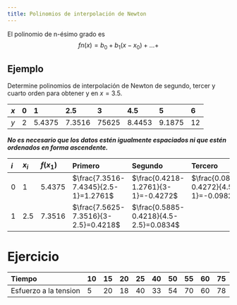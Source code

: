 ```yaml
---
title: Polinomios de interpolación de Newton
---
```


El polinomio de n-ésimo grado es
$$
  fn(x) = b_0 + b_1(x-x_0)+ \ldots +
$$

## Ejemplo
Determine polinomios de interpolación de Newton de segundo, tercer y cuarto orden para obtener y en $x = 3.5$.

| $x$  | 0    | 1      | 2.5    | 3     | 4.5    | 5      | 6    |
| :--- | :--- | :----- | :----- | :---- | :----- | :----- | :--- |
| $y$  | 2    | 5.4375 | 7.3516 | 75625 | 8.4453 | 9.1875 | 12   |

***No es necesario que los datos estén igualmente espaciados ni que estén ordenados en forma ascendente.***

| $i$  | $x_i$ | $f(x_1)$ | Primero                              | Segundo                                | Tercero                               | Cuarto                         |
| :--- | :---- | :------- | :----------------------------------- | :------------------------------------- | :------------------------------------ | :----------------------------- |
| 0    | 1     | 5.4375   | $\frac{7.3516-7.4345}{2.5-1}=1.2761$ | $\frac{0.4218-1.2761}{3-1}=-0.4272$    | $\frac{0.0834-0.4272}{4.5-1}=-0.0982$ | $\frac{0.1458-(-0.0982)}{5-1}$ |
| 1    | 2.5   | 7.3516   | $\frac{7.5625-7.3516}{3-2.5}=0.4218$ | $\frac{0.5885-0.4218}{4.5-2.5}=0.0834$ |

# Ejercicio

| Tiempo                | 10   | 15   | 20   | 25   | 40   | 50   | 55   | 60   | 75   |
| :-------------------- | :--- | :--- | :--- | :--- | :--- | :--- | :--- | :--- | :--- |
| Esfuerzo a la tension | 5    | 20   | 18   | 40   | 33   | 54   | 70   | 60   | 78   |